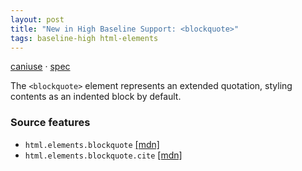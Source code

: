```yaml
---
layout: post
title: "New in High Baseline Support: <blockquote>"
tags: baseline-high html-elements
---
```


[caniuse](https://caniuse.com/?search=blockquote) · [spec](https://html.spec.whatwg.org/multipage/grouping-content.html#the-blockquote-element)

The `<blockquote>` element represents an extended quotation, styling contents as an indented block by default.

### Source features

- ``html.elements.blockquote`` [[mdn]](https://https://developer.mozilla.org/en-US/search?q=html.elements.blockquote)
- ``html.elements.blockquote.cite`` [[mdn]](https://https://developer.mozilla.org/en-US/search?q=html.elements.blockquote.cite)
